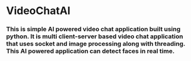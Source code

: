# VideoChatAI
### This is simple AI powered video chat application built using python. It is multi client-server based video chat application that uses socket and image processing along with threading. This AI powered application can detect faces in real time.
